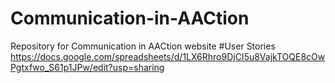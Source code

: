 # Communication-in-AACtion
Repository for Communication in AACtion website
#User Stories
https://docs.google.com/spreadsheets/d/1LX6Rhro9DjCI5u8VajkTOQE8cOwPgtxfwo_S61p1JPw/edit?usp=sharing 
